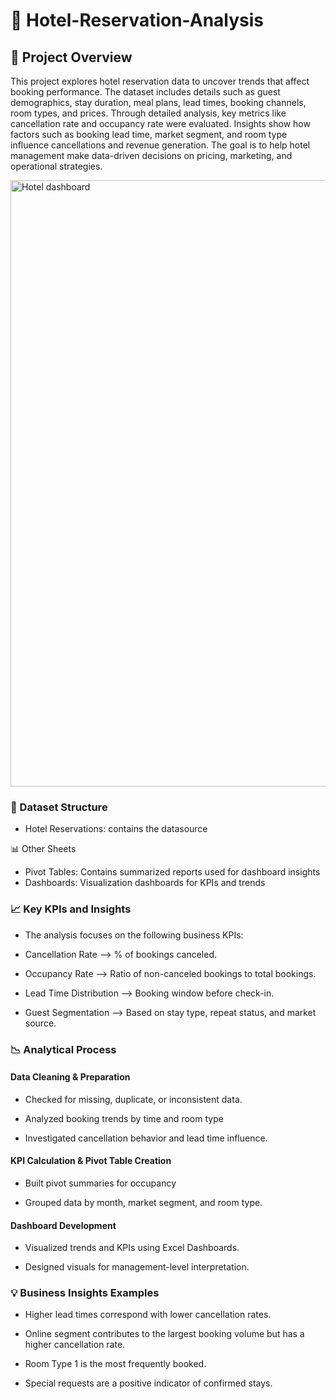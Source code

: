 # 🏨 Hotel-Reservation-Analysis

## 📘 Project Overview

This project explores hotel reservation data to uncover trends that affect booking performance. The dataset includes details such as guest demographics, stay duration, meal plans, lead times, booking channels, room types, and prices. Through detailed analysis, key metrics like cancellation rate and occupancy rate were evaluated. Insights show how factors such as booking lead time, market segment, and room type influence cancellations and revenue generation. The goal is to help hotel management make data-driven decisions on pricing, marketing, and operational strategies.

<img width="2553" height="970" alt="Hotel dashboard" src="https://github.com/user-attachments/assets/512597f9-56e6-4bca-8cdc-8a0630cf54a1" />


### 📂 Dataset Structure
- Hotel Reservations: contains the datasource

📊 Other Sheets
- Pivot Tables:	Contains summarized reports used for dashboard insights
- Dashboards:	Visualization dashboards for KPIs and trends

### 📈 Key KPIs and Insights

- The analysis focuses on the following business KPIs:

- Cancellation Rate --> % of bookings canceled.

- Occupancy Rate --> Ratio of non-canceled bookings to total bookings.

- Lead Time Distribution --> Booking window before check-in.

- Guest Segmentation --> Based on stay type, repeat status, and market source.


### 📉 Analytical Process

#### Data Cleaning & Preparation

- Checked for missing, duplicate, or inconsistent data.

- Analyzed booking trends by time and room type

- Investigated cancellation behavior and lead time influence.

#### KPI Calculation & Pivot Table Creation

- Built pivot summaries for occupancy

- Grouped data by month, market segment, and room type.

#### Dashboard Development

- Visualized trends and KPIs using Excel Dashboards.

- Designed visuals for management-level interpretation.

### 💡 Business Insights Examples

- Higher lead times correspond with lower cancellation rates.

- Online segment contributes to the largest booking volume but has a higher cancellation rate.

- Room Type 1 is the most frequently booked.

- Special requests are a positive indicator of confirmed stays.

